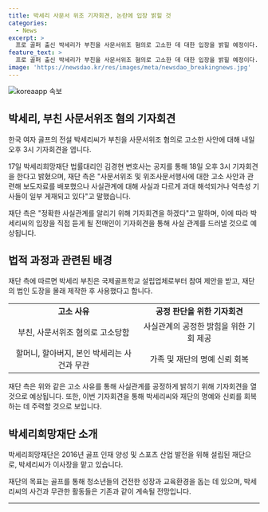 ```yaml
---
title: 박세리 사문서 위조 기자회견, 논란에 입장 밝힐 것
categories:
  - News
excerpt: >
  프로 골퍼 출신 박세리가 부친을 사문서위조 혐의로 고소한 데 대한 입장을 밝힐 예정이다. 박세리희망재단은 기자회견을 통해 사실관계를 알리고, 과대 해석된 보도에 대응할 계획이다. 지난해 9월 고소된 박세리의 부친은 행정기관에 제출하기 위해 재단의 도장을 위조한 것으로 밝혀졌으며, 관련된 사안을 설명할 예정이다. 박세리희망재단은 박씨가 이사장을 맡고 있으며, 2016년 골프 인재 양성과 스포츠산업 발전을 위해 설립되었다.
feature_text: >
  프로 골퍼 출신 박세리가 부친을 사문서위조 혐의로 고소한 데 대한 입장을 밝힐 예정이다. 박세리희망재단은 기자회견을 통해 사실관계를 알리고, 과대 해석된 보도에 대응할 계획이다. 지난해 9월 고소된 박세리의 부친은 행정기관에 제출하기 위해 재단의 도장을 위조한 것으로 밝혀졌으며, 관련된 사안을 설명할 예정이다. 박세리희망재단은 박씨가 이사장을 맡고 있으며, 2016년 골프 인재 양성과 스포츠산업 발전을 위해 설립되었다.
image: 'https://newsdao.kr/res/images/meta/newsdao_breakingnews.jpg'
---
```


<p><img src="https://newsdao.kr/res/images/meta/newsdao_breakingnews.jpg" alt="koreaapp 속보" /></p>

<h2 data-ke-size="size26">박세리, 부친 사문서위조 혐의 기자회견</h2>

<p>한국 여자 골프의 전설 박세리씨가 부친을 사문서위조 혐의로 고소한 사안에 대해 내일 오후 3시 기자회견을 엽니다.   </p>

<p data-ke-size="size16">17일 박세리희망재단 법률대리인 김경현 변호사는 공지를 통해 18일 오후 3시 기자회견을 한다고 밝혔으며, 재단 측은 "사문서위조 및 위조사문서행사에 대한 고소 사안과 관련해 보도자료를 배포했으나 사실관계에 대해 사실과 다르게 과대 해석되거나 억측성 기사들이 일부 게재되고 있다"고 말했습니다.</p>

<p data-ke-size="size16">재단 측은 "정확한 사실관계를 알리기 위해 기자회견을 하겠다"고 말하며, 이에 따라 박세리씨의 입장을 직접 듣게 될 전매인이 기자회견을 통해 사실 관계를 드러낼 것으로 예상됩니다.</p>

<h2 data-ke-size="size26">법적 과정과 관련된 배경</h2>

<p>재단 측에 따르면 박세리 부친은 국제골프학교 설립업체로부터 참여 제안을 받고, 재단의 법인 도장을 몰래 제작한 후 사용했다고 합니다.</p>

<table>
    <tr>
        <td style="text-align: center; height: 17px;"><b>고소 사유</b></td>
        <td style="text-align: center; height: 17px;"><b>공정 판단을 위한 기자회견</b></td>
    </tr>
    <tr>
        <td style="text-align: center; height: 17px;">부친, 사문서위조 혐의로 고소당함</td>
        <td style="text-align: center; height: 17px;">사실관계의 공정한 밝힘을 위한 기회 제공</td>
    </tr>
    <tr>
        <td style="text-align: center; height: 17px;">할머니, 할아버지, 본인 박세리는 사건과 무관</td>
        <td style="text-align: center; height: 17px;">가족 및 재단의 명예 신뢰 회복</td>
    </tr>
</table>

<p data-ke-size="size16">재단 측은 위와 같은 고소 사유를 통해 사실관계를 공정하게 밝히기 위해 기자회견을 열 것으로 예상됩니다. 또한, 이번 기자회견을 통해 박세리씨와 재단의 명예와 신뢰를 회복하는 데 주력할 것으로 보입니다.</p>

<h2 data-ke-size="size26">박세리희망재단 소개</h2>

<p>박세리희망재단은 2016년 골프 인재 양성 및 스포츠 산업 발전을 위해 설립된 재단으로, 박세리씨가 이사장을 맡고 있습니다.   </p>

<p data-ke-size="size16">재단의 목표는 골프를 통해 청소년들의 건전한 성장과 교육환경을 돕는 데 있으며, 박세리씨의 사건과 무관한 활동들은 기존과 같이 계속될 전망입니다.</p>

<hr>

<p data-ke-size="size16">&nbsp;</p>

